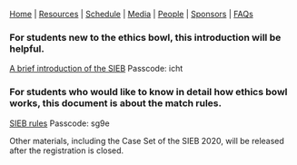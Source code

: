 [Home](https://sieb2020.github.io) &#124; [Resources](https://sieb2020.github.io/resources) &#124; [Schedule](https://sieb2020.github.io/schedule) &#124; [Media](https://sieb2020.github.io/media) &#124; [People](https://sieb2020.github.io/people) &#124; [Sponsors](https://sieb2020.github.io/sponsors) &#124; [FAQs](https://sieb2020.github.io/faqs)

### For students new to the ethics bowl, this introduction will be helpful.  

[A brief introduction of the SIEB](https://pan.baidu.com/s/18-7lfs6e6YYAWh1eiwOXeA) Passcode: icht  

### For students who would like to know in detail how ethics bowl works, this document is about the match rules.  

[SIEB rules](https://pan.baidu.com/s/1QIPN6rurTFD-WIVSHsLwsg) Passcode: sg9e  


Other materials, including the Case Set of the SIEB 2020, will be released after the registration is closed.
